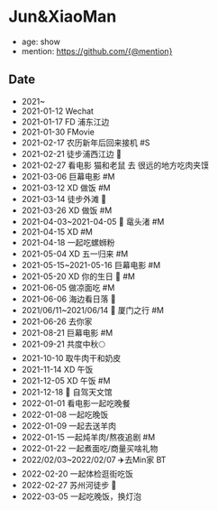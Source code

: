 # Jun&XiaoMan 

- age: show
- mention: https://github.com/{@mention}

## Date
- 2021~
- 2021-01-12 Wechat
- 2021-01-17 FD 浦东江边
- 2021-01-30 FMovie
- 2021-02-17 农历新年后回来接机 #S
- 2021-02-21 徒步浦西江边 👫
- 2021-02-27 看电影 猫和老鼠 去 很远的地方吃肉夹馍
- 2021-03-06 巨幕电影 #M
- 2021-03-12 XD 做饭 #M
- 2021-03-14 徒步外滩 👫
- 2021-03-26 XD 做饭 #M
- 2021-04-03~2021-04-05 🚅 鼋头渚 #M
- 2021-04-15 XD  #M
- 2021-04-18 一起吃螺蛳粉
- 2021-05-04 XD 五一归来 #M
- 2021-05-15~2021-05-16 巨幕电影 #M
- 2021-05-20 XD 你的生日 🎂 #M
- 2021-06-05 做凉面吃 #M
- 2021-06-06 海边看日落 🌅 
- 2021/06/11~2021/06/14 🚅 厦门之行 #M
- 2021-06-26 去你家
- 2021-08-21 巨幕电影 #M
- 2021-09-21 共度中秋🌕
- 2021-10-10 取牛肉干和奶皮
- 2021-11-14 XD 午饭
- 2021-12-05 XD 午饭 #M
- 2021-12-18 🚗 自驾天文馆
- 2022-01-01 看电影一起吃晚餐
- 2022-01-08 一起吃晚饭
- 2022-01-09 一起去送羊肉
- 2022-01-15 一起炖羊肉/熬夜追剧  #M
- 2022-01-22 一起煮面吃/商量买啥礼物
- 2022/02/03~2022/02/07 ✈️去Min家 BT
- 2022-02-20 一起体检逛街吃饭
- 2022-02-27 苏州河徒步 👫
- 2022-03-05 一起吃晚饭，换灯泡
